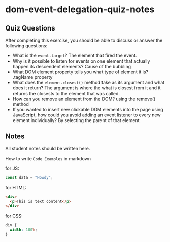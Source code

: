 # dom-event-delegation-quiz-notes

## Quiz Questions

After completing this exercise, you should be able to discuss or answer the following questions:

- What is the `event.target`?
The element that fired the event.
- Why is it possible to listen for events on one element that actually happen its descendent elements?
Cause of the bubbling
- What DOM element property tells you what type of element it is?
.tagName property
- What does the `element.closest()` method take as its argument and what does it return?
The argument is where the what is closest from it and it returns the closests to the element that was called.
- How can you remove an element from the DOM?
using the remove() method
- If you wanted to insert new clickable DOM elements into the page using JavaScript, how could you avoid adding an event listener to every new element individually?
By selecting the parent of that element

## Notes

All student notes should be written here.


How to write `Code Examples` in markdown

for JS:

```javascript
const data = "Howdy";
```

for HTML:

```html
<div>
  <p>This is text content</p>
</div>
```

for CSS:

```css
div {
  width: 100%;
}
```

